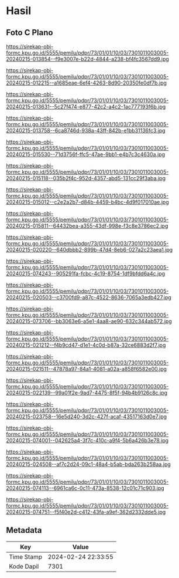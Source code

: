 # Hasil

## Foto C Plano

https://sirekap-obj-formc.kpu.go.id/5555/pemilu/pdpr/73/01/01/10/03/7301011003005-20240215-013854--f9e3007e-b22d-4844-a238-bf4fc3567dd9.jpg

https://sirekap-obj-formc.kpu.go.id/5555/pemilu/pdpr/73/01/01/10/03/7301011003005-20240215-012215--a1685eae-6ef4-4263-8d90-20350fe0df7b.jpg

https://sirekap-obj-formc.kpu.go.id/5555/pemilu/pdpr/73/01/01/10/03/7301011003005-20240215-013631--5c27f474-e877-42c2-a4c2-1ac777193f6b.jpg

https://sirekap-obj-formc.kpu.go.id/5555/pemilu/pdpr/73/01/01/10/03/7301011003005-20240215-013758--6ca8746d-938a-43ff-842b-e1bb31136fc3.jpg

https://sirekap-obj-formc.kpu.go.id/5555/pemilu/pdpr/73/01/01/10/03/7301011003005-20240215-015530--71d3756f-ffc5-47ae-9bb1-e4b7c3c4630a.jpg

https://sirekap-obj-formc.kpu.go.id/5555/pemilu/pdpr/73/01/01/10/03/7301011003005-20240215-015118--035b2f4c-952d-4357-abd5-131cc29f3aba.jpg

https://sirekap-obj-formc.kpu.go.id/5555/pemilu/pdpr/73/01/01/10/03/7301011003005-20240215-015012--c2e2a2b7-d84b-4459-b4bc-4d9f017010ae.jpg

https://sirekap-obj-formc.kpu.go.id/5555/pemilu/pdpr/73/01/01/10/03/7301011003005-20240215-015811--64432bea-a355-43df-998e-f3c8e3786ec2.jpg

https://sirekap-obj-formc.kpu.go.id/5555/pemilu/pdpr/73/01/01/10/03/7301011003005-20240215-020220--640dbbb2-899b-47d4-8eb6-027a2c23aea1.jpg

https://sirekap-obj-formc.kpu.go.id/5555/pemilu/pdpr/73/01/01/10/03/7301011003005-20240215-074243--905291fa-fcbc-4c19-8754-1df9bfdd6a4c.jpg

https://sirekap-obj-formc.kpu.go.id/5555/pemilu/pdpr/73/01/01/10/03/7301011003005-20240215-020503--c3700fd9-a87c-4522-8636-7065a3edb427.jpg

https://sirekap-obj-formc.kpu.go.id/5555/pemilu/pdpr/73/01/01/10/03/7301011003005-20240215-073706--bb3063e6-a5e1-4aa8-ae90-632c344ab572.jpg

https://sirekap-obj-formc.kpu.go.id/5555/pemilu/pdpr/73/01/01/10/03/7301011003005-20240215-021212--f4b9cd47-d1e1-4c0d-b87a-32ce6883d2f7.jpg

https://sirekap-obj-formc.kpu.go.id/5555/pemilu/pdpr/73/01/01/10/03/7301011003005-20240215-021511--47878a97-84a1-4081-a02a-a858f6582e00.jpg

https://sirekap-obj-formc.kpu.go.id/5555/pemilu/pdpr/73/01/01/10/03/7301011003005-20240215-022139--99a01f2e-9ad7-4475-8f5f-94b4b9126c8c.jpg

https://sirekap-obj-formc.kpu.go.id/5555/pemilu/pdpr/73/01/01/10/03/7301011003005-20240215-023758--16e5d240-3d2c-427f-acaf-43517163d0e7.jpg

https://sirekap-obj-formc.kpu.go.id/5555/pemilu/pdpr/73/01/01/10/03/7301011003005-20240215-074001--042625a4-3f7c-410c-a9f4-5b6a426b3e78.jpg

https://sirekap-obj-formc.kpu.go.id/5555/pemilu/pdpr/73/01/01/10/03/7301011003005-20240215-024508--af7c2d24-09c1-48a4-b5ab-bda263b258aa.jpg

https://sirekap-obj-formc.kpu.go.id/5555/pemilu/pdpr/73/01/01/10/03/7301011003005-20240215-074113--6961ca6c-0c11-473a-8538-12c01c71c903.jpg

https://sirekap-obj-formc.kpu.go.id/5555/pemilu/pdpr/73/01/01/10/03/7301011003005-20240215-074751--f5f40e2d-c412-43fa-a9ef-362d2332dde5.jpg


## Metadata

| Key        | Value               |
| ---------- | ------------------- |
| Time Stamp | 2024-02-24 22:33:55 |
| Kode Dapil | 7301                |



